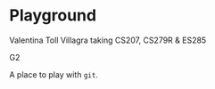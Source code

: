 # Playground

Valentina Toll Villagra taking CS207, CS279R & ES285

G2

A place to play with `git`.


